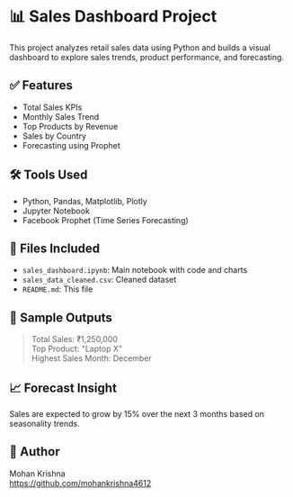 # 📊 Sales Dashboard Project

This project analyzes retail sales data using Python and builds a visual dashboard to explore sales trends, product performance, and forecasting.

## ✅ Features
- Total Sales KPIs
- Monthly Sales Trend
- Top Products by Revenue
- Sales by Country
- Forecasting using Prophet

## 🛠 Tools Used
- Python, Pandas, Matplotlib, Plotly
- Jupyter Notebook
- Facebook Prophet (Time Series Forecasting)

## 📁 Files Included
- `sales_dashboard.ipynb`: Main notebook with code and charts
- `sales_data_cleaned.csv`: Cleaned dataset
- `README.md`: This file

## 📸 Sample Outputs
> Total Sales: ₹1,250,000  
> Top Product: "Laptop X"  
> Highest Sales Month: December

## 📈 Forecast Insight
Sales are expected to grow by 15% over the next 3 months based on seasonality trends.

## 👤 Author
Mohan Krishna  
https://github.com/mohankrishna4612


